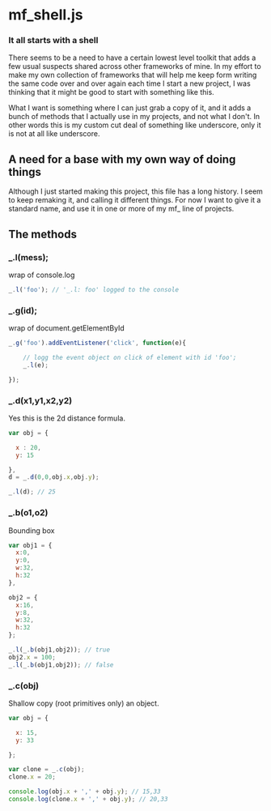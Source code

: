 # mf_shell.js
### It all starts with a shell

There seems to be a need to have a certain lowest level toolkit that adds a few usual suspects shared across other frameworks of mine. In my effort to make my own collection of frameworks that will help me keep form writing the same code over and over again each time I start a new project, I was thinking that it might be good to start with something like this.

What I want is something where I can just grab a copy of it, and it adds a bunch of methods that I actually use in my projects, and not what I don't. In other words this is my custom cut deal of something like underscore, only it is not at all like underscore.

## A need for a base with my own way of doing things

Although I just started making this project, this file has a long history. I seem to keep remaking it, and calling it different things. For now I want to give it a standard name, and use it in one or more of my mf_ line of projects.

## The methods

### _.l(mess);

wrap of console.log

```js
_.l('foo'); // '_.l: foo' logged to the console
```

### _.g(id);

wrap of document.getElementById

```js
_.g('foo').addEventListener('click', function(e){

    // logg the event object on click of element with id 'foo';
    _.l(e);

});
```

### _.d(x1,y1,x2,y2)

Yes this is the 2d distance formula.

```js
var obj = {

  x : 20,
  y: 15

},
d = _.d(0,0,obj.x,obj.y);

_.l(d); // 25
```

### _.b(o1,o2)

Bounding box

```js
var obj1 = {
  x:0,
  y:0,
  w:32,
  h:32
},

obj2 = {
  x:16,
  y:8,
  w:32,
  h:32
};

_.l(_.b(obj1,obj2)); // true
obj2.x = 100;
_.l(_.b(obj1,obj2)); // false
```

### _.c(obj)

Shallow copy (root primitives only) an object.

```js
var obj = {

  x: 15,
  y: 33

};

var clone = _.c(obj);
clone.x = 20;

console.log(obj.x + ',' + obj.y); // 15,33
console.log(clone.x + ',' + obj.y); // 20,33
```